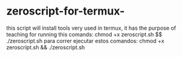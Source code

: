 # zeroscript-for-termux-
this script will install tools very used in termux, it has the purpose of teaching
for running this comands: chmod +x zeroscript.sh $$ ./zeroscript.sh 
para correr ejecutar estos comandos: chmod +x zeroscript.sh && ./zeroscript.sh 
